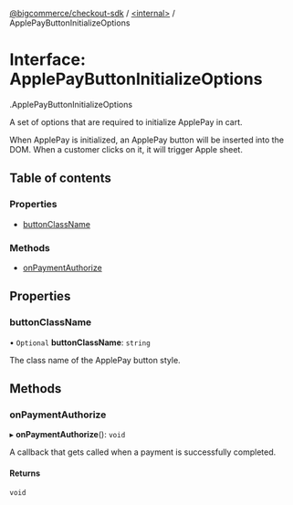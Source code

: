 [@bigcommerce/checkout-sdk](../README.md) / [<internal\>](../modules/internal_.md) / ApplePayButtonInitializeOptions

# Interface: ApplePayButtonInitializeOptions

[<internal>](../modules/internal_.md).ApplePayButtonInitializeOptions

A set of options that are required to initialize ApplePay in cart.

When ApplePay is initialized, an ApplePay button will be inserted into the
DOM. When a customer clicks on it, it will trigger Apple sheet.

## Table of contents

### Properties

- [buttonClassName](internal_.ApplePayButtonInitializeOptions.md#buttonclassname)

### Methods

- [onPaymentAuthorize](internal_.ApplePayButtonInitializeOptions.md#onpaymentauthorize)

## Properties

### buttonClassName

• `Optional` **buttonClassName**: `string`

The class name of the ApplePay button style.

## Methods

### onPaymentAuthorize

▸ **onPaymentAuthorize**(): `void`

A callback that gets called when a payment is successfully completed.

#### Returns

`void`
